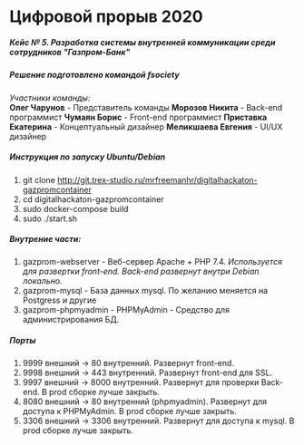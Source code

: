# Цифровой прорыв 2020
##### Кейс № 5. Разработка системы внутренней коммуникации среди сотрудников "Газпром-Банк"
##### Решение подготовлено командой fsociety
*Участники команды:*    
**Олег Чарунов** - Представитель команды
**Морозов Никита** - Back-end программист
**Чумаян Борис** - Front-end программист
**Приставка Екатерина** - Концептуальный дизайнер
**Меликшаева Евгения** - UI/UX дизайнер   

##### Инструкция по запуску Ubuntu/Debian
1. git clone http://git.trex-studio.ru/mrfreemanhr/digitalhackaton-gazpromcontainer
2. cd digitalhackaton-gazpromcontainer
3. sudo docker-compose build
4. sudo ./start.sh

##### Внутрение части:
1. gazprom-webserver - Веб-сервер Apache + PHP 7.4. *Используется для развертки front-end. Back-end развернут внутри Debian локально.*
2. gazprom-mysql - База данных mysql. По желанию меняется на Postgress и другие
3. gazprom-phpmyadmin - PHPMyAdmin - Средство для администрирования БД.

##### Порты
1. 9999 внешний -> 80 внутренний. Развернут front-end.
2. 9998 внешний -> 443 внутренний. Развернут front-end для SSL.
3. 9997 внешний -> 8000 внутренний. Развернут для проверки Back-end. В prod сборке лучше закрыть.
4. 8080 внешний -> 80 внутренний (phpmyadmin). Развернут для доступа к PHPMyAdmin. В prod сборке лучше закрыть.
5. 3306 внешний -> 3306 внутренний. Развернут для доступа к mysql. В prod сборке лучше закрыть.